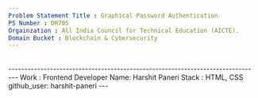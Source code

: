 ```yaml
---
Problem Statement Title : Graphical Password Authentication  
PS Number : DR705 
Orgainzation : All India Council for Technical Education (AICTE). 
Domain Bucket : Blockchain & Cybersecurity
---
```

</br>
----------------------------------------------------------------------------
</br>
---
Work : Frontend
Developer Name: Harshit Paneri
Stack : HTML, CSS
github_user: harshit-paneri
---

